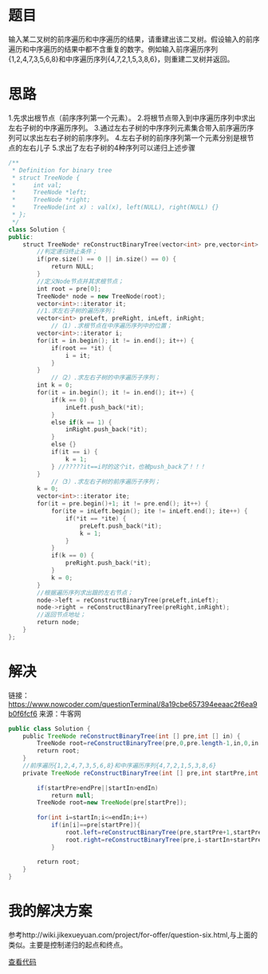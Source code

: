 # 题目
输入某二叉树的前序遍历和中序遍历的结果，请重建出该二叉树。假设输入的前序遍历和中序遍历的结果中都不含重复的数字。例如输入前序遍历序列{1,2,4,7,3,5,6,8}和中序遍历序列{4,7,2,1,5,3,8,6}，则重建二叉树并返回。

# 思路

  1.先求出根节点（前序序列第一个元素）。 
  2.将根节点带入到中序遍历序列中求出左右子树的中序遍历序列。 
  3.通过左右子树的中序序列元素集合带入前序遍历序列可以求出左右子树的前序序列。 
  4.左右子树的前序序列第一个元素分别是根节点的左右儿子 
  5.求出了左右子树的4种序列可以递归上述步骤

```c++
/**
 * Definition for binary tree
 * struct TreeNode {
 *     int val;
 *     TreeNode *left;
 *     TreeNode *right;
 *     TreeNode(int x) : val(x), left(NULL), right(NULL) {}
 * };
 */
class Solution {
public:
    struct TreeNode* reConstructBinaryTree(vector<int> pre,vector<int> in) {
        //判定递归终止条件；
        if(pre.size() == 0 || in.size() == 0) {
            return NULL;
        }
        //定义Node节点并其求根节点；
        int root = pre[0];
        TreeNode* node = new TreeNode(root);
        vector<int>::iterator it;
        //1.求左右子树的遍历序列；
        vector<int> preLeft, preRight, inLeft, inRight;
            //（1）.求根节点在中序遍历序列中的位置；
        vector<int>::iterator i;
        for(it = in.begin(); it != in.end(); it++) {
            if(root == *it) {
                i = it;
            }
        }
            //（2）.求左右子树的中序遍历子序列；
        int k = 0;
        for(it = in.begin(); it != in.end(); it++) {
            if(k == 0) {
                inLeft.push_back(*it);
            }
            else if(k == 1) {
                inRight.push_back(*it);
            }
            else {}
            if(it == i) {
                k = 1;
            } //?????it==i时的这个it，也被push_back了！！！
        }
            //（3）.求左右子树的前序遍历子序列；
        k = 0;
        vector<int>::iterator ite;
        for(it = pre.begin()+1; it != pre.end(); it++) {
            for(ite = inLeft.begin(); ite != inLeft.end(); ite++) {
                if(*it == *ite) {
                    preLeft.push_back(*it);
                    k = 1;
                }
            }
            if(k == 0) {
                preRight.push_back(*it);
            }
            k = 0;
        }
        //根据遍历序列求出跟的左右节点；
        node->left = reConstructBinaryTree(preLeft,inLeft);
        node->right = reConstructBinaryTree(preRight,inRight);
        //返回节点地址；
        return node;
    }
};
```

# 解决
链接：https://www.nowcoder.com/questionTerminal/8a19cbe657394eeaac2f6ea9b0f6fcf6
来源：牛客网

```java
public class Solution {
    public TreeNode reConstructBinaryTree(int [] pre,int [] in) {
        TreeNode root=reConstructBinaryTree(pre,0,pre.length-1,in,0,in.length-1);
        return root;
    }
    //前序遍历{1,2,4,7,3,5,6,8}和中序遍历序列{4,7,2,1,5,3,8,6}
    private TreeNode reConstructBinaryTree(int [] pre,int startPre,int endPre,int [] in,int startIn,int endIn) {
         
        if(startPre>endPre||startIn>endIn)
            return null;
        TreeNode root=new TreeNode(pre[startPre]);
         
        for(int i=startIn;i<=endIn;i++)
            if(in[i]==pre[startPre]){
                root.left=reConstructBinaryTree(pre,startPre+1,startPre+i-startIn,in,startIn,i-1);
                root.right=reConstructBinaryTree(pre,i-startIn+startPre+1,endPre,in,i+1,endIn);
            }
                 
        return root;
    }
}
```

# 我的解决方案

参考http://wiki.jikexueyuan.com/project/for-offer/question-six.html,与上面的类似。主要是控制递归的起点和终点。

[查看代码](./重建二叉树.py)
